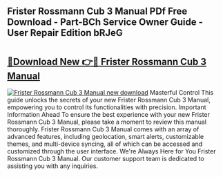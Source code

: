 ## Frister Rossmann Cub 3 Manual PDf Free Download - Part-BCh Service Owner Guide - User Repair Edition bRJeG

# <h2><a href="http://cf25288.oget.top/?id=Frister+Rossmann+Cub+3+Manual">🔗Download New 👉🔴 Frister Rossmann Cub 3 Manual</a></h2>

[![Frister Rossmann Cub 3 Manual new download](https://i.imgur.com/5g1atiW.png)](http://cf25288.oget.top/?id=Frister+Rossmann+Cub+3+Manual)
Masterful Control This guide unlocks the secrets of your new Frister Rossmann Cub 3 Manual, empowering you to control its functionalities with precision. Important Information Ahead To ensure the best experience with your new Frister Rossmann Cub 3 Manual, please take a moment to review this manual thoroughly. Frister Rossmann Cub 3 Manual comes with an array of advanced features, including geolocation, smart alerts, customizable themes, and multi-device syncing, all of which can be accessed and customized through the user interface. We're Always Here for You Frister Rossmann Cub 3 Manual. Our customer support team is dedicated to assisting you with any inquiries.
